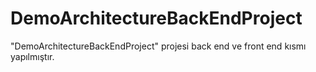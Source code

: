 # DemoArchitectureBackEndProject
"DemoArchitectureBackEndProject" projesi back end ve front end kısmı yapılmıştır.
